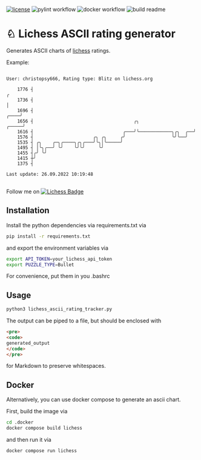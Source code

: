 <!-- [![Coverage Status](https://coveralls.io/repos/github/kroitor/asciichart/badge.svg?branch=master)](https://coveralls.io/github/kroitor/asciichart?branch=master) -->
[![license](https://img.shields.io/github/license/kroitor/asciichart.svg)](https://github.com/kroitor/asciichart/blob/master/LICENSE.txt)
![pylint workflow](https://github.com/cschindlbeck/lichess-ascii-rating-tracker/actions/workflows/pylint.yml/badge.svg)
![docker workflow](https://github.com/cschindlbeck/lichess-ascii-rating-tracker/actions/workflows/docker-image.yml/badge.svg)
![build readme](https://github.com/cschindlbeck/lichess-ascii-rating-tracker/actions/workflows/build-readme.yml/badge.svg)

# &#9816; Lichess ASCII rating generator

Generates ASCII charts of [lichess](https://lichess.org/) ratings.

Example:

<pre>
<code>
User: christopsy666, Rating type: Blitz on lichess.org

    1776 ┤                                                                      ╭
    1736 ┤                                                                      │
    1696 ┤                                                                 ╭────╯
    1656 ┤                                     ╭╮                    ╭─────╯
    1616 ┤                                 ╭───╯╰────────────╮╭╮  ╭──╯
    1576 ┤                      ╭╮ ╭╮     ╭╯                 ╰╯╰──╯
    1535 ┤ ╭╮    ╭─╮╭────╮╭╮╭───╯╰╮│╰─────╯
    1495 ┤ │╰╮╭──╯ ╰╯    ╰╯╰╯     ╰╯
    1455 ┤╭╯ ╰╯
    1415 ┼╯
    1375 ┤

Last update: 26.09.2022 10:19:48
</code>
</pre>

Follow me on [![Lichess Badge](https://img.shields.io/static/v1?style=flat&message=Lichess&color=000000&logo=Lichess&logoColor=FFFFFF&label=)](https://lichess.org/@/christopsy666)

## Installation

Install the python dependencies via requirements.txt via

```bash
pip install -r requirements.txt
```

and export the environment variables via

```bash
export API_TOKEN=your_lichess_api_token
export PUZZLE_TYPE=Bullet
```

For convenience, put them in you .bashrc

## Usage

```bash
python3 lichess_ascii_rating_tracker.py
```

The output can be piped to a file, but should be enclosed with

```html
<pre>
<code>
generated_output
</code>
</pre>
```

for Markdown to preserve whitespaces.

## Docker

Alternatively, you can use docker compose to generate an ascii chart.

First, build the image via

```bash
cd .docker
docker compose build lichess
```

and then run it via

```bash
docker compose run lichess
```
